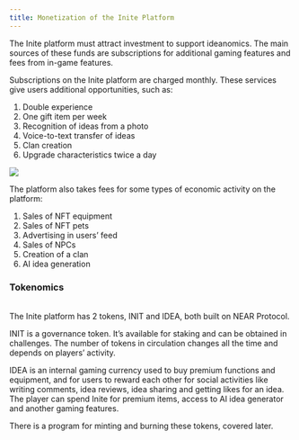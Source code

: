 ```yaml
---
title: Monetization of the Inite Platform
---
```

<!--StartFragment-->

The Inite platform must attract investment to support ideanomics. The main sources of these funds are subscriptions for additional gaming features and fees from in-game features. 

Subscriptions on the Inite platform are charged monthly. These services give users additional opportunities, such as:

1. Double experience
2. One gift item per week
3. Recognition of ideas from a photo
4. Voice-to-text transfer of ideas
5. Clan creation
6. Upgrade characteristics twice a day

![](img/45.jpg)

The platform also takes fees for some types of economic activity on the platform:

1. Sales of NFT equipment 
2. Sales of NFT pets
3. Advertising in users’ feed
4. Sales of NPCs
5. Creation of a clan
6. AI idea generation  

### Tokenomics

\
The Inite platform has 2 tokens, INIT and IDEA, both built on NEAR Protocol.

INIT is a governance token. It’s available for staking and can be obtained in challenges. The number of tokens in circulation changes all the time and depends on players’ activity.  

IDEA is an internal gaming currency used to buy premium functions and equipment, and for users to reward each other for social activities like writing comments, idea reviews, idea sharing and getting likes for an idea. The player can spend Inite for premium items, access to AI idea generator and another gaming features.

There is a program for minting and burning these tokens, covered later. 



<!--EndFragment-->